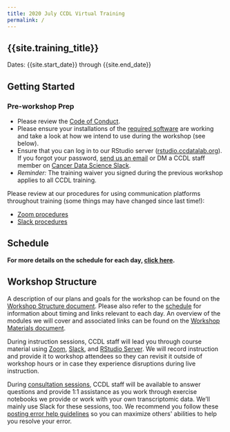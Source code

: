 ```yaml
---
title: 2020 July CCDL Virtual Training
permalink: /
---
```


## {{site.training_title}}

Dates: {{site.start_date}} through {{site.end_date}}

## Getting Started

### Pre-workshop Prep

* Please review the [Code of Conduct](../code-of-conduct.md).
* Please ensure your installations of the [required software](software-setup.md) are working and take a look at how we intend to use during the workshop (see below).
* Ensure that you can log in to our RStudio server ([rstudio.ccdatalab.org](https://rstudio.ccdatalab.org/)).
If you forgot your password, [send us an email](mailto:training@ccdatalab.org) or DM a CCDL staff member on [Cancer Data Science Slack](https://ccdatalab.org/slack).
* _Reminder:_ The training waiver you signed during the previous workshop applies to all CCDL training.

Please review at our procedures for using communication platforms throughout training (some things may have changed since last time!):

* [Zoom procedures](../virtual-setup/zoom-procedures.md)
* [Slack procedures](../virtual-setup/slack-procedures.md)

## Schedule

<!-- Introduce general schedule here -->

**For more details on the schedule for each day, [click here](SCHEDULE.md).**

## Workshop Structure

A description of our plans and goals for the workshop can be found on the [Workshop Structure document](workshop-structure.md). Please also refer to the [schedule](SCHEDULE.md) for information about timing and links relevant to each day. An overview of the modules we will cover and associated links can be found on the [Workshop Materials document](workshop-materials.md).

During instruction sessions, CCDL staff will lead you through course material using [Zoom](../virtual-setup/zoom-procedures.md), [Slack](../virtual-setup/slack-procedures.md), and [RStudio Server](../virtual-setup/rstudio-login.md). We will record instruction and provide it to workshop attendees so they can revisit it outside of workshop hours or in case they experience disruptions during live instruction.

During [consultation sessions](resources-for-consultation-sessions.md), CCDL staff will be available to answer questions and provide 1:1 assistance as you work through exercise notebooks we provide or work with your own transcriptomic data. We’ll mainly use Slack for these sessions, too.
We recommend you follow these [posting error help guidelines](./posting-error-guidelines.md) so you can maximize others' abilities to help you resolve your error.

